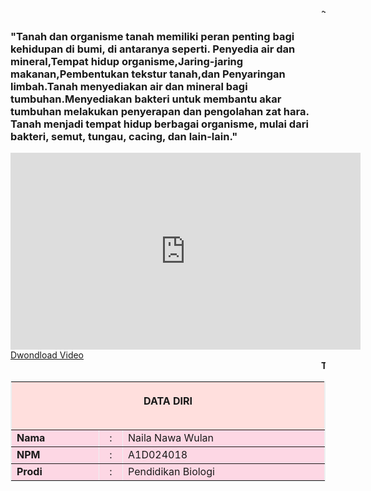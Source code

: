 <!DOCTYPE html>
<html>
    <head>
        <title>Naila Nawa Wulan</title>
        </head>
        <body>
            <marquee>~~~~~~~~Halaman website  ini adalah <b>tugas </b> <b>mata kuliah</b> <b>Coding
            </b>~~~~~~~~</marquee>
            <h3>"Tanah dan organisme tanah memiliki peran penting bagi kehidupan di bumi, di antaranya seperti.
                Penyedia air dan mineral,Tempat hidup organisme,Jaring-jaring makanan,Pembentukan tekstur tanah,dan 
                Penyaringan limbah.Tanah menyediakan air dan mineral bagi tumbuhan.Menyediakan bakteri untuk membantu 
                akar tumbuhan melakukan penyerapan dan pengolahan zat hara. Tanah menjadi tempat hidup berbagai organisme, 
                mulai dari bakteri, semut, tungau, cacing, dan lain-lain."</h3>
                <iframe width="560" height="315" src="https://www.youtube.com/embed/hkRLSIF6-jE?si=cqzHsME8He7yykq6" 
                title="YouTube video player" frameborder="0" allow="accelerometer; autoplay; clipboard-write; encrypted-media; gyroscope; picture-in-picture; web-share" 
                referrerpolicy="strict-origin-when-cross-origin" allowfullscreen></iframe>
             <a href="https://www.youtube.com/embed/hkRLSIF6-jE?si=cqzHsME8He7yykq6">Dwondload Video</a>
             <marquee><b>Tabel Ini Merupakan Tabel Data Diri Saya</b></marquee>
        <table width="520"border="1"align="center"cellpadding="1"cellspacing="1"
        bordercolor="#ECF0F1"
        bgcolor="#FDD7E4">
        <tr bgcolor="#FFDFDD">
            <th colspan="3"height="65">
           <table style="130"><p>DATA DIRI</p></table>
            </th>
            </tr>
            <tr>
                <td width="130"><b>Nama</b>
                </td>
                <td width="23"><div align="center">:</div></td>
                <td width="326">Naila Nawa Wulan</td>
            </tr>
            <tr>
                <td><b>NPM</b></td>
                <td><div align="center">:</div></td>
                <td>A1D024018</td>
             </tr>
            <tr>
                <td><b>Prodi</b></td>
                <td><div align="center">:</div></td>
                <td>Pendidikan Biologi</td>
            </tr>
            </table>
            </body>
            </html>
